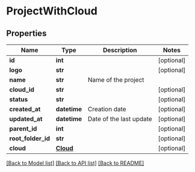 # ProjectWithCloud

## Properties
Name | Type | Description | Notes
------------ | ------------- | ------------- | -------------
**id** | **int** |  | [optional] 
**logo** | **str** |  | [optional] 
**name** | **str** | Name of the project | 
**cloud_id** | **str** |  | [optional] 
**status** | **str** |  | [optional] 
**created_at** | **datetime** | Creation date | [optional] 
**updated_at** | **datetime** | Date of the last update | [optional] 
**parent_id** | **int** |  | [optional] 
**root_folder_id** | **str** |  | [optional] 
**cloud** | [**Cloud**](Cloud.md) |  | [optional] 

[[Back to Model list]](../README.md#documentation-for-models) [[Back to API list]](../README.md#documentation-for-api-endpoints) [[Back to README]](../README.md)


